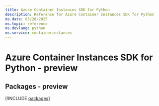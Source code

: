 ```yaml
---
title: Azure Container Instances SDK for Python
description: Reference for Azure Container Instances SDK for Python
ms.date: 03/28/2025
ms.topic: reference
ms.devlang: python
ms.service: containerinstances
---
```

# Azure Container Instances SDK for Python - preview
## Packages - preview
[!INCLUDE [packages](container-instances-index.md)]